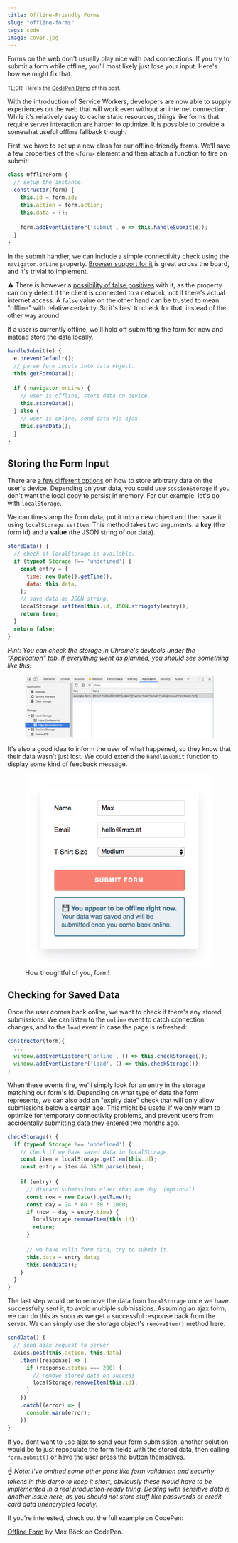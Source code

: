 ```yaml
---
title: Offline-Friendly Forms
slug: "offline-forms"
tags: code
image: cover.jpg
---
```


<p class="lead">Forms on the web don't usually play nice with bad connections. If you try to submit a form while offline, you'll most likely just lose your input. Here's how we might fix that.</p>

<small>TL;DR: Here's the <a href="https://codepen.io/mxbck/pen/ayYGGO/" target="_blank">CodePen Demo</a> of this post.</small>

With the introduction of Service Workers, developers are now able to supply experiences on the web that will work even without an internet connection. While it's relatively easy to cache static resources, things like forms that require server interaction are harder to optimize. It is possible to provide a somewhat useful offline fallback though.

First, we have to set up a new class for our offline-friendly forms. We'll save a few properties of the `<form>` element and then attach a function to fire on submit:

```js
class OfflineForm {
  // setup the instance.
  constructor(form) {
    this.id = form.id;
    this.action = form.action;
    this.data = {};
    
    form.addEventListener('submit', e => this.handleSubmit(e));
  }
}
```

In the submit handler, we can include a simple connectivity check using the `navigator.onLine` property. [Browser support for it](http://caniuse.com/online-status/embed/) is great across the board, and it's trivial to implement.

⚠️ There is however a [possibility of false positives](https://developer.mozilla.org/en-US/docs/Web/API/NavigatorOnLine/onLine) with it, as the property can only detect if the client is connected to a network, not if there's actual internet access. A `false` value on the other hand can be trusted to mean "offline" with relative certainty. So it's best to check for that, instead of the other way around.

If a user is currently offline, we'll hold off submitting the form for now and instead store the data locally.

```js
handleSubmit(e) {
  e.preventDefault();
  // parse form inputs into data object.
  this.getFormData();
  
  if (!navigator.onLine) {
    // user is offline, store data on device.
    this.storeData();
  } else {
    // user is online, send data via ajax.
    this.sendData();
  }
}
```

## Storing the Form Input

There are [a few different options](https://developer.mozilla.org/en-US/docs/Web/API/Storage) on how to store arbitrary data on the user's device. Depending on your data, you could use `sessionStorage` if you don't want the local copy to persist in memory. For our example, let's go with `localStorage`. 

We can timestamp the form data, put it into a new object and then save it using `localStorage.setItem`. This method takes two arguments: a __key__ (the form id) and a __value__ (the JSON string of our data).

```js
storeData() {
  // check if localStorage is available.
  if (typeof Storage !== 'undefined') {
    const entry = {
      time: new Date().getTime(),
      data: this.data,
    };
    // save data as JSON string.
    localStorage.setItem(this.id, JSON.stringify(entry));
    return true;
  }
  return false;
}
```

_Hint: You can check the storage in Chrome's devtools under the "Application" tab. If everything went as planned, you should see something like this:_

<figure class="extend">
  <img src="devtools.png" alt="chrome devtools showing the localstorage contents" />
</figure>

It's also a good idea to inform the user of what happened, so they know that their data wasn't just lost. 
We could extend the `handleSubmit` function to display some kind of feedback message.

<figure>
  <img src="message.png" alt="feedback message explaining the offline state" />
  <figcaption>How thoughtful of you, form!</figcaption>
</figure>

## Checking for Saved Data

Once the user comes back online, we want to check if there's any stored submissions. We can listen to the `online` event to catch connection changes, and to the `load` event in case the page is refreshed:

```js
constructor(form){
  ...
  window.addEventListener('online', () => this.checkStorage());
  window.addEventListener('load', () => this.checkStorage());
}
```

When these events fire, we'll simply look for an entry in the storage matching our form's id. Depending on what type of data the form represents, we can also add an "expiry date" check that will only allow submissions below a certain age. This might be useful if we only want to optimize for temporary connectivity problems, and prevent users from accidentally submitting data they entered two months ago.

```js
checkStorage() {
  if (typeof Storage !== 'undefined') {
    // check if we have saved data in localStorage.
    const item = localStorage.getItem(this.id);
    const entry = item && JSON.parse(item);

    if (entry) {
      // discard submissions older than one day. (optional)
      const now = new Date().getTime();
      const day = 24 * 60 * 60 * 1000;
      if (now - day > entry.time) {
        localStorage.removeItem(this.id);
        return;
      }

      // we have valid form data, try to submit it.
      this.data = entry.data;
      this.sendData();
    }
  }
}
```

The last step would be to remove the data from `localStorage` once we have successfully sent it, to avoid multiple submissions. Assuming an ajax form, we can do this as soon as we get a successful response back from the server. We can simply use the storage object's `removeItem()` method here.

```js
sendData() {
  // send ajax request to server
  axios.post(this.action, this.data)
    .then((response) => {
      if (response.status === 200) {
        // remove stored data on success
        localStorage.removeItem(this.id);
      }
    })
    .catch((error) => {
      console.warn(error);
    });
}
```

If you dont want to use ajax to send your form submission, another solution would be to just repopulate the form fields with the stored data, then calling `form.submit()` or have the user press the button themselves.

☝️ _Note: I've omitted some other parts like form validation and security tokens in this demo to keep it short, obviously these would have to be implemented in a real production-ready thing. Dealing with sensitive data is another issue here, as you should not store stuff like passwords or credit card data unencrypted locally._

If you're interested, check out the full example on CodePen:

<div class="extend" id="codepen-demo">
  <p data-height="450" data-theme-id="dark" data-slug-hash="ayYGGO" data-default-tab="js,result" data-user="mxbck" data-embed-version="2" data-pen-title="Offline Form" class="codepen"><a href="https://codepen.io/mxbck/pen/ayYGGO/">Offline Form</a> by Max Böck on CodePen.</p>
  <script async src="https://production-assets.codepen.io/assets/embed/ei.js"></script>
</div>
